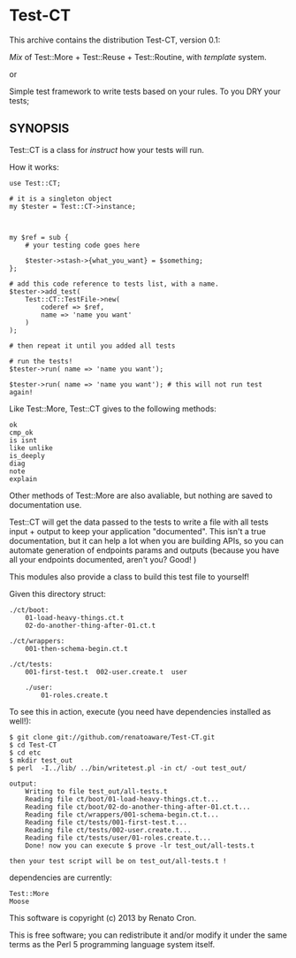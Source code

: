 Test-CT
=======

This archive contains the distribution Test-CT,
version 0.1:


  *Mix* of Test::More + Test::Reuse + Test::Routine, with *template* system.

  or

  Simple test framework to write tests based on your rules. To you DRY your tests;


SYNOPSIS
--------

Test::CT is a class for *instruct* how your tests will run.

How it works:

    use Test::CT;

    # it is a singleton object
    my $tester = Test::CT->instance;



    my $ref = sub {
        # your testing code goes here

        $tester->stash->{what_you_want} = $something;
    };

    # add this code reference to tests list, with a name.
    $tester->add_test(
        Test::CT::TestFile->new(
            coderef => $ref,
            name => 'name you want'
        )
    );

    # then repeat it until you added all tests

    # run the tests!
    $tester->run( name => 'name you want');

    $tester->run( name => 'name you want'); # this will not run test again!


Like Test::More, Test::CT gives to the following methods:

    ok
    cmp_ok
    is isnt
    like unlike
    is_deeply
    diag
    note
    explain

Other methods of Test::More are also avaliable, but nothing are saved to documentation use.

Test::CT will get the data passed to the tests to write a file with all tests input + output to keep
your application "documented". This isn't a true documentation, but it can help
a lot when you are building APIs, so you can automate generation of endpoints params and outputs (because you have all your endpoints documented, aren't you? Good! )

This modules also provide a class to build this test file to yourself!

Given this directory struct:

    ./ct/boot:
        01-load-heavy-things.ct.t
        02-do-another-thing-after-01.ct.t

    ./ct/wrappers:
        001-then-schema-begin.ct.t

    ./ct/tests:
        001-first-test.t  002-user.create.t  user

        ./user:
            01-roles.create.t


To see this in action, execute (you need have dependencies installed as well!):

    $ git clone git://github.com/renatoaware/Test-CT.git
    $ cd Test-CT
    $ cd etc
    $ mkdir test_out
    $ perl  -I../lib/ ../bin/writetest.pl -in ct/ -out test_out/

    output:
        Writing to file test_out/all-tests.t
        Reading file ct/boot/01-load-heavy-things.ct.t...
        Reading file ct/boot/02-do-another-thing-after-01.ct.t...
        Reading file ct/wrappers/001-schema-begin.ct.t...
        Reading file ct/tests/001-first-test.t...
        Reading file ct/tests/002-user.create.t...
        Reading file ct/tests/user/01-roles.create.t...
        Done! now you can execute $ prove -lr test_out/all-tests.t

    then your test script will be on test_out/all-tests.t !


dependencies are currently:

    Test::More
    Moose

This software is copyright (c) 2013 by Renato Cron.

This is free software; you can redistribute it and/or modify it under
the same terms as the Perl 5 programming language system itself.
